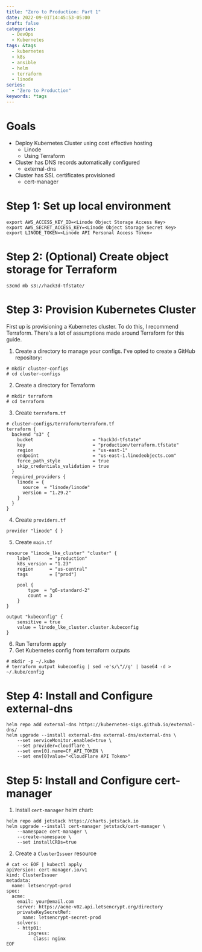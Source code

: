 ```yaml
---
title: "Zero to Production: Part 1"
date: 2022-09-01T14:45:53-05:00
draft: false
categories:
  - DevOps
  - Kubernetes
tags: &tags
  - kubernetes
  - k8s
  - ansible
  - helm
  - terraform
  - linode
series: 
  - "Zero to Production"
keywords: *tags
---
```

# Goals
* Deploy Kubernetes Cluster using cost effective hosting
    * Linode
    * Using Terraform
* Cluster has DNS records automatically configured
    * external-dns
* Cluster has SSL certificates provisioned
    * cert-manager

# Step 1: Set up local environment
```
export AWS_ACCESS_KEY_ID=<Linode Object Storage Access Key>
export AWS_SECRET_ACCESS_KEY=<Linode Object Storage Secret Key>
export LINODE_TOKEN=<Linode API Personal Access Token>
```
# Step 2: (Optional) Create object storage for Terraform
```
s3cmd mb s3://hack3d-tfstate/
```
# Step 3: Provision Kubernetes Cluster
First up is provisioning a Kubernetes cluster. To do this, I recommend Terraform. There's a lot of assumptions made around Terraform for this guide.

1. Create a directory to manage your configs. I've opted to create a GitHub repository:
```
# mkdir cluster-configs
# cd cluster-configs
```

2. Create a directory for Terraform
```
# mkdir terraform
# cd terraform
```

3. Create `terraform.tf`
```
# cluster-configs/terraform/terraform.tf
terraform {
  backend "s3" {
    bucket                      = "hack3d-tfstate"
    key                         = "production/terraform.tfstate"
    region                      = "us-east-1"
    endpoint                    = "us-east-1.linodeobjects.com"
    force_path_style            = true 
    skip_credentials_validation = true
  }
  required_providers {
    linode = {
      source  = "linode/linode"
      version = "1.29.2"
    }
  }
}
```

4. Create `providers.tf`
```
provider "linode" { }
```

5. Create `main.tf`
```
resource "linode_lke_cluster" "cluster" {
    label       = "production"
    k8s_version = "1.23"
    region      = "us-central"
    tags        = ["prod"]

    pool {
        type  = "g6-standard-2"
        count = 3
    }
}

output "kubeconfig" {
    sensitive = true
    value = linode_lke_cluster.cluster.kubeconfig
}
```

6. Run Terraform apply
7. Get Kubernetes config from terraform outputs
```
# mkdir -p ~/.kube
# terraform output kubeconfig | sed -e's/\"//g' | base64 -d > ~/.kube/config
```

# Step 4: Install and Configure external-dns
```
helm repo add external-dns https://kubernetes-sigs.github.io/external-dns/
helm upgrade --install external-dns external-dns/external-dns \
    --set serviceMonitor.enabled=true \
    --set provider=cloudflare \
    --set env[0].name=CF_API_TOKEN \
    --set env[0]value="<CloudFlare API Token>"
```
# Step 5: Install and Configure cert-manager
1. Install `cert-manager` helm chart:
```
helm repo add jetstack https://charts.jetstack.io
helm upgrade --install cert-manager jetstack/cert-manager \
    --namespace cert-manager \
    --create-namespace \
    --set installCRDs=true
```
2. Create a `ClusterIssuer` resource
```
# cat << EOF | kubectl apply
apiVersion: cert-manager.io/v1
kind: ClusterIssuer
metadata:
  name: letsencrypt-prod
spec:
  acme:
    email: your@email.com
    server: https://acme-v02.api.letsencrypt.org/directory
    privateKeySecretRef:
      name: letsencrypt-secret-prod
    solvers:
    - http01:
        ingress:
          class: nginx
EOF
```